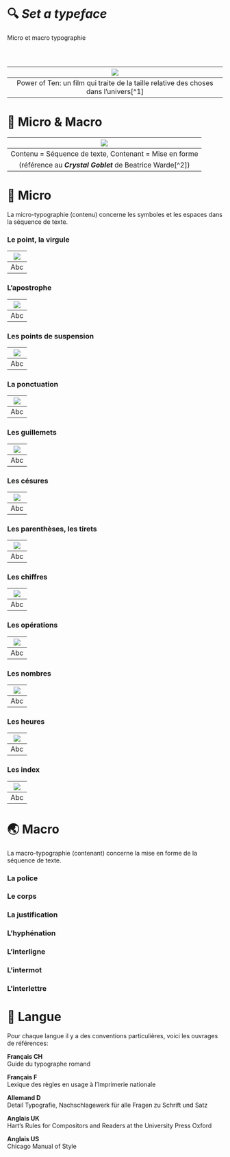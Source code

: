 # 🔍 *Set a typeface*
  Micro et macro typographie

  
### &nbsp;

|![](links/Eames_Power_of_Ten.gif) |
|:---:|
| Power of Ten: un film qui traite de la taille relative des choses dans l’univers[^1]           |

# 🥂 Micro & Macro

|![](links/Crystal_Goblet.jpg) |
|:---:|
| Contenu = Séquence de texte, Contenant = Mise en forme  
(référence au ***Crystal Goblet*** de Beatrice Warde[^2])           |

# 🦠 Micro

La micro-typographie (contenu) concerne les symboles et les espaces dans la séquence de texte.

###  Le point, la virgule

|![](links/0_point_virgule.gif) |
|:---:|
| Abc          |

###  L’apostrophe

|![](links/1_apostrophe.gif) |
|:---:|
| Abc          |

###  Les points de suspension

|![](links/2_suspension.gif) |
|:---:|
| Abc          |

###  La ponctuation

|![](links/3_ponctuation.gif) |
|:---:|
| Abc          |

###  Les guillemets

|![](links/4_guillemets.gif) |
|:---:|
| Abc          |

###  Les césures

|![](links/5_hyphénation.gif) |
|:---:|
| Abc          |

###  Les parenthèses, les tirets

|![](links/6_tirets_parentheses.gif) |
|:---:|
| Abc          |

###  Les chiffres

|![](links/7_chiffres.gif) |
|:---:|
| Abc          |

###  Les opérations

|![](links/8_operations.gif) |
|:---:|
| Abc          |

###  Les nombres

|![](links/9_chiffres_virgules.gif) |
|:---:|
| Abc          |

###  Les heures

|![](links/10_heures.gif) |
|:---:|
| Abc          |

###  Les index

|![](links/11_index.gif) |
|:---:|
| Abc          |


# 🌏 Macro

La macro-typographie (contenant) concerne la mise en forme de la séquence de texte.

###  La police

###  Le corps

###  La justification

###  L’hyphénation

###  L’interligne

###  L’intermot

###  L’interlettre

# 🚨 Langue

Pour chaque langue il y a des conventions particulières, voici les ouvrages de références:

**Français CH**  
Guide du typographe romand

**Français F**  
Lexique des règles en usage à l’Imprimerie nationale

**Allemand D**  
Detail Typografie, Nachschlagewerk für alle Fragen zu Schrift und Satz

**Anglais UK**  
Hart’s Rules for Compositors and Readers at the University Press Oxford

**Anglais US**  
Chicago Manual of Style